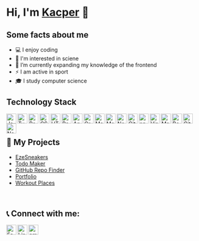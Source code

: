 # Hi, I'm [Kacper][website] 👋 

## Some facts about me

- :computer: I enjoy coding
- :microscope: I'm interested in sciene
- :seedling: I’m currently expanding my knowledge of the frontend 
- :zap: I am active in sport
- :mortar_board: I study computer science


## Technology Stack



<img align="left" src="https://github.com/get-icon/geticon/raw/master/icons/javascript.svg" alt="JavaScript" width="26px" height="26px">
<img align="left" src="https://github.com/get-icon/geticon/raw/master/icons/typescript-icon.svg" alt="Typescript" width="26px" height="26px">
<img align="left" src="https://github.com/get-icon/geticon/raw/master/icons/react.svg" alt="React" width="26px" height="26px">
<img align="left" src="https://github.com/get-icon/geticon/raw/master/icons/css-3.svg" alt="CSS3" width="26px" height="26px">
<img align="left" src="https://github.com/get-icon/geticon/raw/master/icons/html-5.svg" alt="HTML5" width="26px" height="26px">
<img align="left" src="https://github.com/get-icon/geticon/raw/master/icons/redux.svg" alt="Redux" width="26px" height="26px">
<img align="left" src="https://github.com/get-icon/geticon/raw/master/icons/apollostack.svg" alt="Apollo" width="26px" height="26px">
<img align="left" src="https://github.com/get-icon/geticon/raw/master/icons/graphql.svg" alt="GraphQL" width="26px" height="26px">
<img align="left" src="https://github.com/get-icon/geticon/raw/master/icons/material-ui.svg" alt="Material UI" width="26px" height="26px">
<img align="left" src="https://github.com/get-icon/geticon/raw/master/icons/mongodb-icon.svg" alt="MongoDB" width="26px" height="26px">
<img align="left" src="https://github.com/get-icon/geticon/raw/master/icons/nodejs-icon.svg" alt="Node.js" width="26px" height="26px">
<img align="left" src="https://github.com/get-icon/geticon/raw/master/icons/git-icon.svg" alt="Git" width="26px" height="26px">
<img align="left" src="https://github.com/get-icon/geticon/raw/master/icons/npm.svg" alt="npm" width="26px" height="26px">
<img align="left" src="https://github.com/get-icon/geticon/raw/master/icons/visual-studio-code.svg" alt="Visual Studio Code" width="26px" height="26px">
<img align="left" src="https://github.com/get-icon/geticon/raw/master/icons/material-ui.svg" alt="Material UI" width="26px" height="26px">
<img align="left" src="https://github.com/get-icon/geticon/raw/master/icons/bootstrap.svg" alt="Bootstrap" width="26px" height="26px">
<img align="left" src="https://github.com/get-icon/geticon/raw/master/icons/github-icon.svg" alt="GitHub" width="26px" height="26px">
<img align="left" src="https://github.com/get-icon/geticon/raw/master/icons/nextjs-icon.svg" alt="Nextjs" width="26px" height="26px">

<br />
<br />

## :rocket: My Projects

- [EzeSneakers](https://eze-sneakers.vercel.app/)
- [Todo Maker](https://todo-maker.vercel.app/)
- [GitHub Repo Finder](https://github-repo-finder-sepia.vercel.app/)
- [Portfolio][website]
- [Workout Places](https://workout-places-showcase.herokuapp.com/)

<br />

## :telephone_receiver: Connect with me:


[<img align="left" src="https://github.com/get-icon/geticon/raw/master/icons/facebook.svg" alt="Facebook" width="26px" height="26px">][fb]
[<img align="left" src="https://github.com/get-icon/geticon/raw/master/icons/linkedin-icon.svg" alt="Linkedin" width="26px" height="26px">][linkedin]
[<img align="left" src="https://github.com/get-icon/geticon/raw/master/icons/google-gmail.svg" alt="email" width="26px" height="26px">][email]

[email]: mailto:kacper.zabielski05@gmail.com
[linkedin]: https://www.linkedin.com/in/kacper-zabielski-329911217/
[fb]: https://www.facebook.com/kacper.zabielski/
[website]: https://kacper-zabielski.vercel.app/